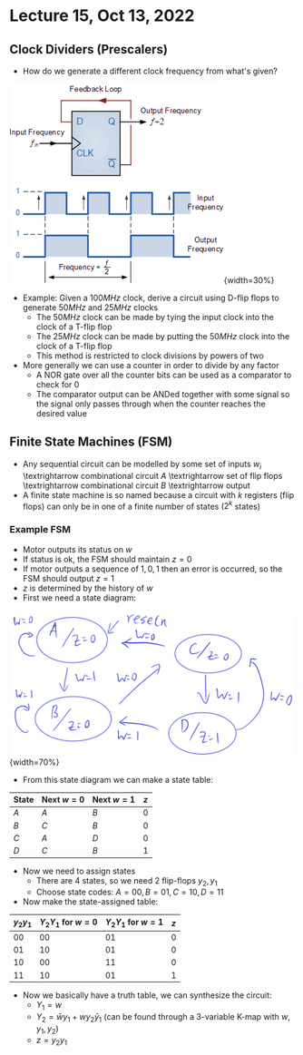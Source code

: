 # Lecture 15, Oct 13, 2022

## Clock Dividers (Prescalers)

* How do we generate a different clock frequency from what's given?

![Clock division by 2](imgs/lec15_1.gif){width=30%}

* Example: Given a $100\si{MHz}$ clock, derive a circuit using D-flip flops to generate $50\si{MHz}$ and $25\si{MHz}$ clocks
	* The $50\si{MHz}$ clock can be made by tying the input clock into the clock of a T-flip flop
	* The $25\si{MHz}$ clock can be made by putting the $50\si{MHz}$ clock into the clock of a T-flip flop
	* This method is restricted to clock divisions by powers of two
* More generally we can use a counter in order to divide by any factor
	* A NOR gate over all the counter bits can be used as a comparator to check for 0
	* The comparator output can be ANDed together with some signal so the signal only passes through when the counter reaches the desired value

## Finite State Machines (FSM)

* Any sequential circuit can be modelled by some set of inputs $w_i$ \textrightarrow combinational circuit $A$ \textrightarrow set of flip flops \textrightarrow combinational circuit $B$ \textrightarrow output
* A finite state machine is so named because a circuit with $k$ registers (flip flops) can only be in one of a finite number of states ($2^k$ states)

### Example FSM

* Motor outputs its status on $w$
* If status is ok, the FSM should maintain $z = 0$
* If motor outputs a sequence of $1, 0, 1$ then an error is occurred, so the FSM should output $z = 1$
* $z$ is determined by the history of $w$
* First we need a state diagram:

![State diagram for the example problem](imgs/lec15_2.png){width=70%}

* From this state diagram we can make a state table:

| State | Next $w = 0$ | Next $w = 1$ | $z$ |
|-------|--------------|--------------|-----|
| $A$   | $A$          | $B$          | 0   |
| $B$   | $C$          | $B$          | 0   |
| $C$   | $A$          | $D$          | 0   |
| $D$   | $C$          | $B$          | 1   |

* Now we need to assign states
	* There are 4 states, so we need 2 flip-flops $y_2, y_1$
	* Choose state codes: $A = 00, B = 01, C = 10, D = 11$
* Now make the state-assigned table:

| $y_2y_1$ | $Y_2Y_1$ for $w = 0$ | $Y_2Y_1$ for $w = 1$ | $z$ |
|----------|----------------------|----------------------|-----|
| 00       | 00                   | 01                   | 0   |
| 01       | 10                   | 01                   | 0   |
| 10       | 00                   | 11                   | 0   |
| 11       | 10                   | 01                   | 1   |

* Now we basically have a truth table, we can synthesize the circuit:
	* $Y_1 = w$
	* $Y_2 = \bar wy_1 + wy_2\bar y_1$ (can be found through a 3-variable K-map with $w, y_1, y_2$)
	* $z = y_2y_1$

